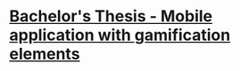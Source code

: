 # [Bachelor's Thesis - Mobile application with gamification elements](Bachelors_Thesis-Mobile_application_with_gamification_elements.pdf)
